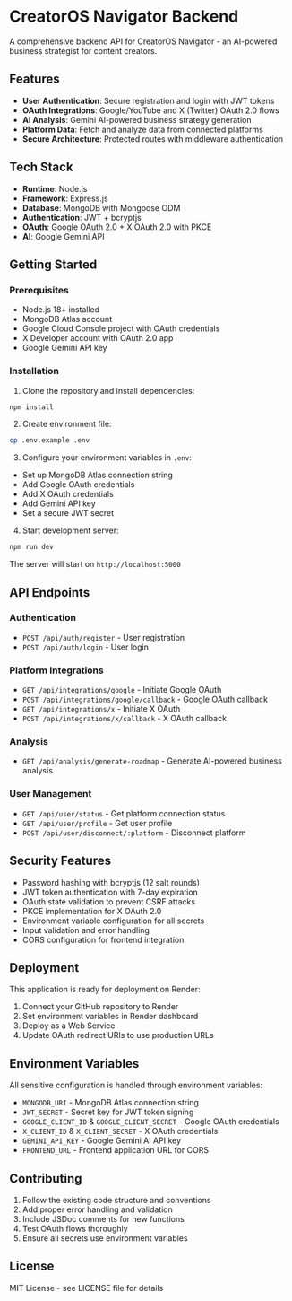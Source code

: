 # CreatorOS Navigator Backend

A comprehensive backend API for CreatorOS Navigator - an AI-powered business strategist for content creators.

## Features

- **User Authentication**: Secure registration and login with JWT tokens
- **OAuth Integrations**: Google/YouTube and X (Twitter) OAuth 2.0 flows
- **AI Analysis**: Gemini AI-powered business strategy generation
- **Platform Data**: Fetch and analyze data from connected platforms
- **Secure Architecture**: Protected routes with middleware authentication

## Tech Stack

- **Runtime**: Node.js
- **Framework**: Express.js
- **Database**: MongoDB with Mongoose ODM
- **Authentication**: JWT + bcryptjs
- **OAuth**: Google OAuth 2.0 + X OAuth 2.0 with PKCE
- **AI**: Google Gemini API

## Getting Started

### Prerequisites

- Node.js 18+ installed
- MongoDB Atlas account
- Google Cloud Console project with OAuth credentials
- X Developer account with OAuth 2.0 app
- Google Gemini API key

### Installation

1. Clone the repository and install dependencies:

```bash
npm install
```

2. Create environment file:

```bash
cp .env.example .env
```

3. Configure your environment variables in `.env`:

- Set up MongoDB Atlas connection string
- Add Google OAuth credentials
- Add X OAuth credentials  
- Add Gemini API key
- Set a secure JWT secret

4. Start development server:

```bash
npm run dev
```

The server will start on `http://localhost:5000`

## API Endpoints

### Authentication
- `POST /api/auth/register` - User registration
- `POST /api/auth/login` - User login

### Platform Integrations
- `GET /api/integrations/google` - Initiate Google OAuth
- `POST /api/integrations/google/callback` - Google OAuth callback
- `GET /api/integrations/x` - Initiate X OAuth
- `POST /api/integrations/x/callback` - X OAuth callback

### Analysis
- `GET /api/analysis/generate-roadmap` - Generate AI-powered business analysis

### User Management
- `GET /api/user/status` - Get platform connection status
- `GET /api/user/profile` - Get user profile
- `POST /api/user/disconnect/:platform` - Disconnect platform

## Security Features

- Password hashing with bcryptjs (12 salt rounds)
- JWT token authentication with 7-day expiration
- OAuth state validation to prevent CSRF attacks
- PKCE implementation for X OAuth 2.0
- Environment variable configuration for all secrets
- Input validation and error handling
- CORS configuration for frontend integration

## Deployment

This application is ready for deployment on Render:

1. Connect your GitHub repository to Render
2. Set environment variables in Render dashboard
3. Deploy as a Web Service
4. Update OAuth redirect URIs to use production URLs

## Environment Variables

All sensitive configuration is handled through environment variables:

- `MONGODB_URI` - MongoDB Atlas connection string
- `JWT_SECRET` - Secret key for JWT token signing
- `GOOGLE_CLIENT_ID` & `GOOGLE_CLIENT_SECRET` - Google OAuth credentials
- `X_CLIENT_ID` & `X_CLIENT_SECRET` - X OAuth credentials
- `GEMINI_API_KEY` - Google Gemini AI API key
- `FRONTEND_URL` - Frontend application URL for CORS

## Contributing

1. Follow the existing code structure and conventions
2. Add proper error handling and validation
3. Include JSDoc comments for new functions
4. Test OAuth flows thoroughly
5. Ensure all secrets use environment variables

## License

MIT License - see LICENSE file for details